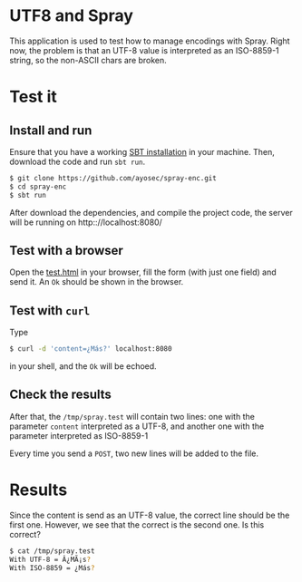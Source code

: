 # UTF8 and Spray

This application is used to test how to manage encodings with Spray. Right now, the problem is that an UTF-8 value is
interpreted as an ISO-8859-1 string, so the non-ASCII chars are broken.

# Test it

## Install and run

Ensure that you have a working [SBT installation](https://github.com/harrah/xsbt/wiki/Getting-Started-Setup) in your machine. Then, download the code and run `sbt run`.

```bash
$ git clone https://github.com/ayosec/spray-enc.git
$ cd spray-enc
$ sbt run
```

After download the dependencies, and compile the project code, the server will be running on http:://localhost:8080/

## Test with a browser

Open the [test.html](https://github.com/ayosec/spray-enc/blob/master/test.html) in your browser, fill the form (with just one field) and send it. An `Ok` should be shown in the browser.

## Test with `curl`

Type

```bash
$ curl -d 'content=¿Más?' localhost:8080
```

in your shell, and the `Ok` will be echoed.

## Check the results

After that, the `/tmp/spray.test` will contain two lines: one with the parameter `content` interpreted as a UTF-8, and another one with the parameter interpreted as ISO-8859-1

Every time you send a `POST`, two new lines will be added to the file.

# Results

Since the content is send as an UTF-8 value, the correct line should be the first one. However, we see that the correct is the second one. Is this correct?

```bash
$ cat /tmp/spray.test 
With UTF-8 = Â¿MÃ¡s?
With ISO-8859 = ¿Más?
```

